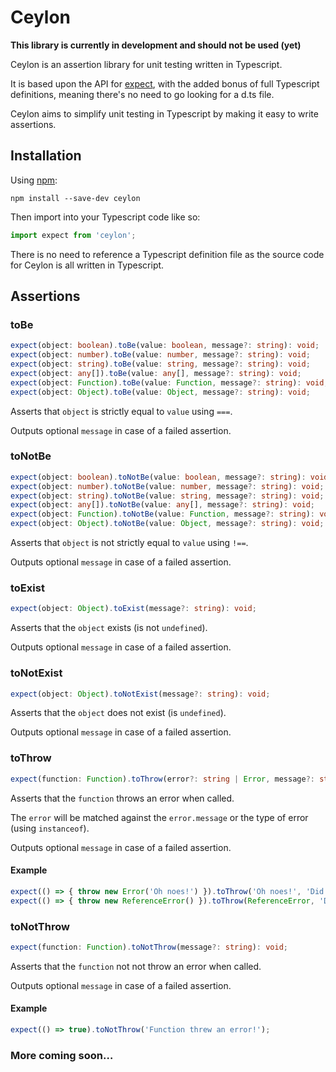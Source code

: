 # Ceylon

**This library is currently in development and should not be used (yet)**

Ceylon is an assertion library for unit testing written in Typescript.

It is based upon the API for [expect](https://github.com/mjackson/expect/), with the added bonus of full Typescript definitions, meaning there's no need to go looking for a d.ts file.

Ceylon aims to simplify unit testing in Typescript by making it easy to write assertions.

## Installation

Using [npm](https://www.npmjs.com/package/ceylon):

    npm install --save-dev ceylon

Then import into your Typescript code like so:

```typescript
import expect from 'ceylon';
```

There is no need to reference a Typescript definition file as the source code for Ceylon is all written in Typescript.

## Assertions

### toBe

```typescript
expect(object: boolean).toBe(value: boolean, message?: string): void;
expect(object: number).toBe(value: number, message?: string): void;
expect(object: string).toBe(value: string, message?: string): void;
expect(object: any[]).toBe(value: any[], message?: string): void;
expect(object: Function).toBe(value: Function, message?: string): void;
expect(object: Object).toBe(value: Object, message?: string): void;
```

Asserts that `object` is strictly equal to `value` using `===`.

Outputs optional `message` in case of a failed assertion.

### toNotBe

```typescript
expect(object: boolean).toNotBe(value: boolean, message?: string): void;
expect(object: number).toNotBe(value: number, message?: string): void;
expect(object: string).toNotBe(value: string, message?: string): void;
expect(object: any[]).toNotBe(value: any[], message?: string): void;
expect(object: Function).toNotBe(value: Function, message?: string): void;
expect(object: Object).toNotBe(value: Object, message?: string): void;
```

Asserts that `object` is not strictly equal to `value` using `!==`.

Outputs optional `message` in case of a failed assertion.

### toExist

```typescript
expect(object: Object).toExist(message?: string): void;
```

Asserts that the `object` exists (is not `undefined`).

Outputs optional `message` in case of a failed assertion.

### toNotExist

```typescript
expect(object: Object).toNotExist(message?: string): void;
```

Asserts that the `object` does not exist (is `undefined`).

Outputs optional `message` in case of a failed assertion.

### toThrow

```typescript
expect(function: Function).toThrow(error?: string | Error, message?: string): void;
```

Asserts that the `function` throws an error when called.

The `error` will be matched against the `error.message` or the type of error (using `instanceof`).

Outputs optional `message` in case of a failed assertion.

#### Example

```typescript
expect(() => { throw new Error('Oh noes!') }).toThrow('Oh noes!', 'Did not throw "Oh noes!"');
expect(() => { throw new ReferenceError() }).toThrow(ReferenceError, 'Did not throw a ReferenceError!');
```

### toNotThrow

```typescript
expect(function: Function).toNotThrow(message?: string): void;
```

Asserts that the `function` not not throw an error when called.

Outputs optional `message` in case of a failed assertion.

#### Example

```typescript
expect(() => true).toNotThrow('Function threw an error!');
```

### More coming soon…